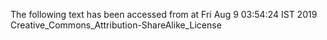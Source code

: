 The following text has been accessed from at Fri Aug 9 03:54:24 IST 2019
Creative_Commons_Attribution-ShareAlike_License
